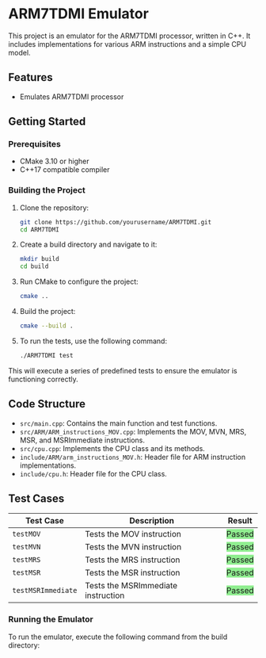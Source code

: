 # ARM7TDMI Emulator

This project is an emulator for the ARM7TDMI processor, written in C++. It includes implementations for various ARM instructions and a simple CPU model.

## Features

- Emulates ARM7TDMI processor

## Getting Started

### Prerequisites

- CMake 3.10 or higher
- C++17 compatible compiler

### Building the Project

1. Clone the repository:
    ```sh
    git clone https://github.com/yourusername/ARM7TDMI.git
    cd ARM7TDMI
    ```

2. Create a build directory and navigate to it:
    ```sh
    mkdir build
    cd build
    ```

3. Run CMake to configure the project:
    ```sh
    cmake ..
    ```

4. Build the project:
    ```sh
    cmake --build .
    ```

5. To run the tests, use the following command:
    ```sh
    ./ARM7TDMI test
    ```

This will execute a series of predefined tests to ensure the emulator is functioning correctly.

## Code Structure

- `src/main.cpp`: Contains the main function and test functions.
- `src/ARM/ARM_instructions_MOV.cpp`: Implements the MOV, MVN, MRS, MSR, and MSRImmediate instructions.
- `src/cpu.cpp`: Implements the CPU class and its methods.
- `include/ARM/arm_instructions_MOV.h`: Header file for ARM instruction implementations.
- `include/cpu.h`: Header file for the CPU class.

## Test Cases

| Test Case                | Description                                      | Result       |
|--------------------------|--------------------------------------------------|--------------|
| `testMOV`                | Tests the MOV instruction                        | <span style="background-color: #90EE90 !important;">Passed</span> |
| `testMVN`                | Tests the MVN instruction                        | <span style="background-color: #90EE90 !important;">Passed</span> |
| `testMRS`                | Tests the MRS instruction                        | <span style="background-color: #90EE90 !important;">Passed</span> |
| `testMSR`                | Tests the MSR instruction                        | <span style="background-color: #90EE90 !important;">Passed</span> |
| `testMSRImmediate`       | Tests the MSRImmediate instruction               | <span style="background-color: #90EE90 !important;">Passed</span> |


### Running the Emulator

To run the emulator, execute the following command from the build directory:
